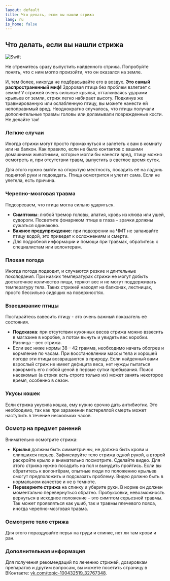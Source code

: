 ```yaml
---
layout: default
title: Что делать, если вы нашли стрижа
lang: ru
is_home: false
---
```

## Что делать, если вы нашли стрижа

![Swift](../../assets/images/swift.jpg)

Не стремитесь сразу выпустить найденного стрижа. Попробуйте понять, что с ним могло произойти, что он оказался на земле.

И, тем более, никогда не подбрасывайте его в воздух. **Это самый распространенный миф!**
Здоровая птица без проблем взлетает с земли! У стрижей очень сильные крылья, отталкиваясь ударами крыльев от земли, стриж легко набирает высоту. Подкинув же травмированную или ослабленную птицу, вы можете нанести ей непоправимый вред. Неоднократно случалось, что птицы получали дополнительные травмы головы или доламывали поврежденные кости. Не делайте так!

### Легкие случаи

Иногда стрижи могут просто промахнуться и залететь к вам в комнату или на балкон. Как правило, если не было контактов с вашими домашними животными, которые могли бы нанести вред, птицу можно осмотреть и, при отсутствии травм, выпустить в светлое время суток.

Для этого нужно выйти на открытую местность, посадить её на ладонь поднятой руки и подождать. Птица осмотрится и улетит сама. Если не улетела, есть причина.

### Черепно-мозговая травма

Подозреваем, что птица могла сильно удариться. 
- **Симптомы**: любой тремор головы, апатия, кровь из клюва или ушей, судороги. Посветите фонариком птице в глаза – зрачки должны сужаться одинаково.
- **Важное предупреждение**: при подозрении на ЧМТ не запаивайте птицу водой, это приведет к осложнениям и смерти.
- Для подробной информации и помощи при травмах, обратитесь к специалистам или волонтерам.

### Плохая погода

Иногда погода подводит, и случаются резкие и длительные похолодания. При низких температурах стрижи не могут добыть достаточное количество пищи, теряют вес и не могут поддерживать температуру тела. Таких стрижей находят на балконах, лестницах, просто бессильно сидящих на поверхностях.

### Взвешивание птицы

Постарайтесь взвесить птицу - это очень важный показатель её состояния.
- **Подсказка**: при отсутствии кухонных весов стрижа можно взвесить в магазине в коробке, а потом вынуть и увидеть вес коробки. Разница – вес стрижа.
- Если вес ниже нормы 38 – 42 грамма, необходимо начать обогрев и кормление по часам. При восстановлении массы тела и хорошей погоде эти птицы возвращаются в природу. Если найденный вами взрослый стриж не имеет дефицита веса, нет нужды пытаться накормить его любой ценой в первые сутки пребывания. Поиск насекомых (а стриж есть строго только их) может занять некоторое время, особенно в сезон.

### Укусы кошек

Если стрижа укусила кошка, ему нужно срочно дать антибиотик. Это необходимо, так как при заражении пастереллой смерть может наступить в течение нескольких часов. 

### Осмотр на предмет ранений

Внимательно осмотрите стрижа:
- **Крылья** должны быть симметричны, не должно быть крови и слипшихся перьев. Зафиксируйте тело стрижа одной рукой, а второй раскройте крыло и внимательно посмотрите. Сделайте видео. Для этого стрижа нужно посадить на пол и вынудить пройтись. Если вы обратитесь к волонтёрам, опытные люди по положению крыльев смогут предположить и подсказать проблему. Видео должно быть в нормальном качестве и не в темноте.
- **Переверните стрижа** на спинку и уберите руки. В норме он должен моментально перевернуться обратно. Пробуксовки, невозможность вернуться в исходное положение – это симптом серьезной травмы. Так может проявляться как ушиб, так и травмы плечевого пояса, иногда черепно-мозговая травма.

### Осмотрите тело стрижа

Для этого пораздувайте перья на груди и спинке, нет ли там крови и ран.

### Дополнительная информация

Для получения рекомендаций по лечению стрижей, дозировкам препаратов и другим вопросам, вы можете посетить страницу в ВКонтакте: [vk.com/topic-100432519_32767348](https://vk.com/topic-100432519_32767348).
